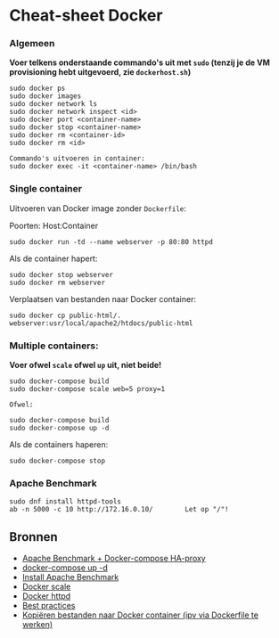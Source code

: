 # Cheat-sheet Docker

### Algemeen
**Voer telkens onderstaande commando's uit met `sudo` (tenzij je de VM provisioning hebt uitgevoerd, zie `dockerhost.sh`)**

```
sudo docker ps
sudo docker images
sudo docker network ls
sudo docker network inspect <id>
sudo docker port <container-name>
sudo docker stop <container-name>
sudo docker rm <container-id>
sudo docker rm <id>

Commando's uitvoeren in container:
sudo docker exec -it <container-name> /bin/bash
```

### Single container
Uitvoeren van Docker image zonder `Dockerfile`:

Poorten: Host:Container
```
sudo docker run -td --name webserver -p 80:80 httpd
```

Als de container hapert:
```
sudo docker stop webserver
sudo docker rm webserver
```

Verplaatsen van bestanden naar Docker container:
```
sudo docker cp public-html/. webserver:usr/local/apache2/htdocs/public-html
```


### Multiple containers:
**Voer ofwel `scale` ofwel `up` uit, niet beide!**

```
sudo docker-compose build
sudo docker-compose scale web=5 proxy=1

Ofwel:

sudo docker-compose build
sudo docker-compose up -d
```

Als de containers haperen:
```
sudo docker-compose stop
```

### Apache Benchmark
```
sudo dnf install httpd-tools
ab -n 5000 -c 10 http://172.16.0.10/        Let op "/"!
```


## Bronnen

- [Apache Benchmark + Docker-compose HA-proxy](https://blog.hypriot.com/post/docker-compose-nodejs-haproxy/)
- [docker-compose up -d](https://www.linux.com/learn/introduction-docker-compose-tool-multi-container-applications)
- [Install Apache Benchmark](https://serverfault.com/questions/514401/how-to-install-apache-benchmark-on-centos)
- [Docker scale](https://docs.docker.com/v17.09/compose/reference/scale/)
- [Docker httpd](https://hub.docker.com/_/httpd/)
- [Best practices](https://docs.docker.com/engine/userguide/eng-image/dockerfile_best-practices/#add-or-copy)
- [Kopiëren bestanden naar Docker container (ipv via Dockerfile te werken)](https://stackoverflow.com/questions/22907231/copying-files-from-host-to-docker-container)
